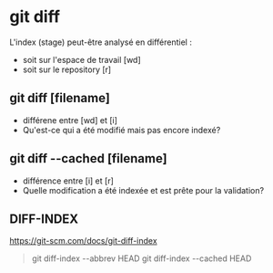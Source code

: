 git diff
========

L'index (stage) peut-être analysé en différentiel :
* soit sur l'espace de travail [wd]
* soit sur le repository [r]

## git diff [filename]
- différene entre [wd] et [i]
- Qu'est-ce qui a été modifié mais pas encore indexé?

## git diff --cached [filename]
- différence entre [i] et [r]
- Quelle modification a été indexée et est prête pour la validation?

## DIFF-INDEX
https://git-scm.com/docs/git-diff-index
> git diff-index --abbrev HEAD
> git diff-index --cached HEAD  
